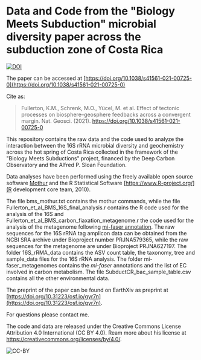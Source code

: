 # Data and Code from the "Biology Meets Subduction" microbial diversity paper across the subduction zone of Costa Rica

[![DOI](https://zenodo.org/badge/199023313.svg)](https://zenodo.org/badge/latestdoi/199023313)

The paper can be accessed at [https://doi.org/10.1038/s41561-021-00725-0](https://doi.org/10.1038/s41561-021-00725-0)

Cite as:
>Fullerton, K.M., Schrenk, M.O., Yücel, M. et al. Effect of tectonic processes on biosphere–geosphere feedbacks across a convergent margin. Nat. Geosci. (2021). https://doi.org/10.1038/s41561-021-00725-0

This repository contains the raw data and the code used to analyze the interaction between the 16S rRNA microbial diversity and geochemistry across the hot spring of Costa Rica collected in the framework of the "Biology Meets Subductions" project, financed by the Deep Carbon Observatory and the Alfred P. Sloan Foundation.

Data analyses have been performed using the freely available open source software [Mothur](https://www.mothur.org/) and the R Statistical Software [https://www.R-project.org/](R development core team, 2010).

The file bms_mothur.txt contains the mothur commands, while the file Fullerton_et_al_BMS_16S_final_analysis.r contains the R code used for the analysis of the 16S and Fullerton_et_al_BMS_carbon_fiaxation_metagenome.r the code used for the analysis of the metagenome following [mi-faser annotation](https://services.bromberglab.org/mifaser/). The raw sequences for the 16S rRNA tag amplicon data can be obtained from the NCBI SRA archive under Bioproject number PRJNA579365, while the raw sequences for the metagenome are under Bioproject PRJNA627197. The folder 16S_rRMA_data contains the ASV count table, the taxonomy, tree and sample_data files for the 16S rRNA analysis. The folder mi-faser_metagenomes contains the _mi-faser_ annotations and the list of EC involved in carbon metabolism. The file SubductCR_bac_sample_table.csv contains all the other environmental data.

The preprint of the paper can be found on EarthXiv as preprint at [https://doi.org/10.31223/osf.io/gyr7n](https://doi.org/10.31223/osf.io/gyr7n).

For questions please contact me.

The code and data are released under the Creative Commons License Attribution 4.0 International (CC BY 4.0). Ream more about his license at https://creativecommons.org/licenses/by/4.0/.

![CC-BY](https://www.fosteropenscience.eu/learning/open-licensing/course/en/assets/b4467d3769dbd7a80e8d641361ff364b505d118d.png)
